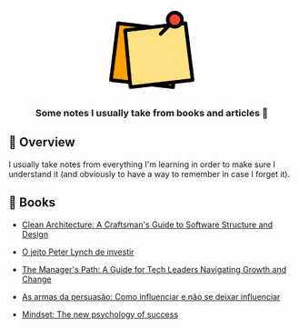 <p align="center">
	<img src="./icon.png" width="150" alt="notes icon" />
</p>

<h3 align="center">
  Some notes I usually take from books and articles 📒
</h3>

## 📌 Overview

I usually take notes from everything I'm learning in order to make sure I understand it (and obviously to have a way to remember in case I forget it).

## 📓 Books

- [Clean Architecture: A Craftsman's Guide to Software Structure and Design](./books/Clean%20Architecture:%20A%20Craftsman's%20Guide%20to%20Software%20Structure%20and%20Design.md)

- [O jeito Peter Lynch de investir](./books/O%20jeito%20Peter%20Lynch%20de%20investir.md)

- [The Manager's Path: A Guide for Tech Leaders Navigating Growth and Change](./books/The%20Manager's%20Path:%20A%20Guide%20for%20Tech%20Leaders%20Navigating%20Growth%20and%20Change.md)

- [As armas da persuasão: Como influenciar e não se deixar influenciar](./books/As%20armas%20da%20persuasão:%20Como%20influenciar%20e%20não%20se%20deixar%20influenciar.md)

- [Mindset: The new psychology of success](./books/Mindset:%20The%20new%20psychology%20of%20success.md)

